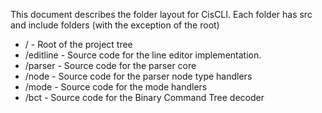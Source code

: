 This document describes the folder layout for CisCLI. Each folder has src and
include folders (with the exception of the root)

* / - Root of the project tree
* /editline - Source code for the line editor implementation.
* /parser - Source code for the parser core
* /node - Source code for the parser node type handlers
* /mode - Source code for the mode handlers
* /bct - Source code for the Binary Command Tree decoder

